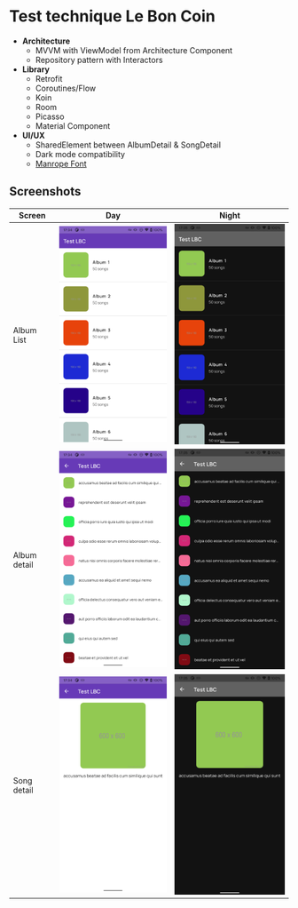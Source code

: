 # Test technique Le Bon Coin
  - **Architecture**
    - MVVM with ViewModel from Architecture Component
    - Repository pattern with Interactors
  - **Library**
    - Retrofit
    - Coroutines/Flow
    - Koin
    - Room
    - Picasso
    - Material Component
  - **UI/UX**
    - SharedElement between AlbumDetail & SongDetail
    - Dark mode compatibility
    - [Manrope Font](https://manropefont.com/)
    
## Screenshots

|Screen|Day|Night|
|---|---|---|
|Album List|<img width="300px" src="https://github.com/SocialSupaCrew/TestLBC/blob/main/screenshots/Screenshot_20220418-173442.png?raw=true" />|<img width="300px" src="https://github.com/SocialSupaCrew/TestLBC/blob/main/screenshots/Screenshot_20220418-173501.png?raw=true" />|
|Album detail|<img width="300px" src="https://github.com/SocialSupaCrew/TestLBC/blob/main/screenshots/Screenshot_20220418-173449.png?raw=true" />|<img width="300px" src="https://github.com/SocialSupaCrew/TestLBC/blob/main/screenshots/Screenshot_20220418-173504.png?raw=true" />|
|Song detail|<img width="300px" src="https://github.com/SocialSupaCrew/TestLBC/blob/main/screenshots/Screenshot_20220418-173452.png?raw=true" />|<img width="300px" src="https://github.com/SocialSupaCrew/TestLBC/blob/main/screenshots/Screenshot_20220418-173507.png?raw=true" />|

